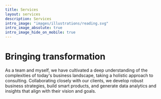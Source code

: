 ```yaml
---
title: Services
layout: services
description: Services
intro_image: "images/illustrations/reading.svg"
intro_image_absolute: true
intro_image_hide_on_mobile: true
---
```


# Bringing transformation

As a team and myself, we have cultivated a deep understanding of the complexities of today's business landscape, taking a holistic approach to consulting. Collaborating closely with our clients, we develop robust business strategies, build smart products, and generate data analytics and insights that align with their vision and goals.
